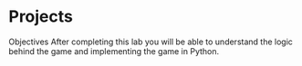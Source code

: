 # Projects

Objectives
After completing this lab you will be able to understand the logic behind the game and implementing the game in Python.
